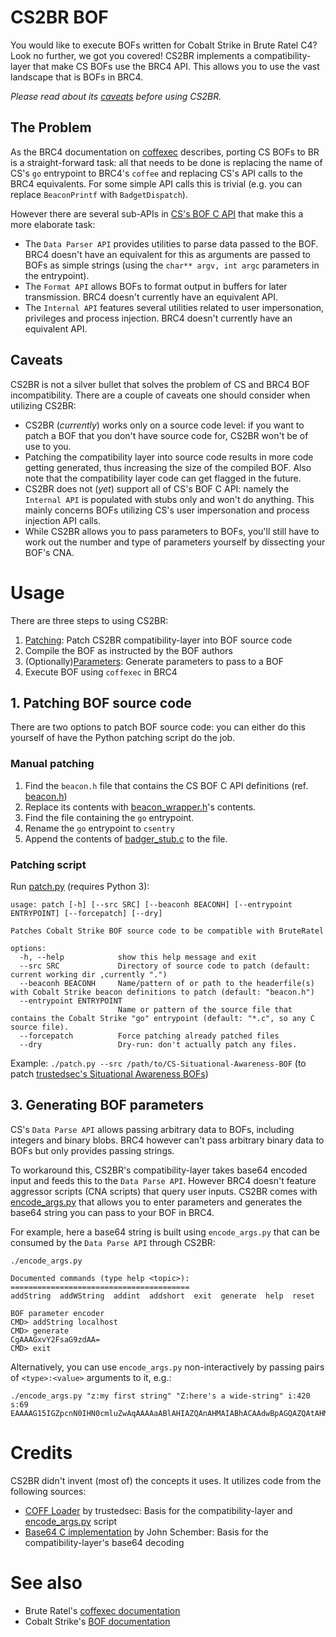 # CS2BR BOF

You would like to execute BOFs written for Cobalt Strike in Brute Ratel C4? Look no further, we got you covered! CS2BR implements a compatibility-layer that make CS BOFs use the BRC4 API. This allows you to use the vast landscape that is BOFs in BRC4.

_Please read about its [caveats](#caveats) before using CS2BR._

## The Problem

As the BRC4 documentation on [coffexec](https://bruteratel.com/tabs/badger/commands/coffexec/) describes, porting CS BOFs to BR is a straight-forward task: all that needs to be done is replacing the name of CS's `go` entrypoint to BRC4's `coffee` and replacing CS's API calls to the BRC4 equivalents. For some simple API calls this is trivial (e.g. you can replace `BeaconPrintf` with `BadgetDispatch`).

However there are several sub-APIs in [CS's BOF C API](https://hstechdocs.helpsystems.com/manuals/cobaltstrike/current/userguide/content/topics/beacon-object-files_main.htm) that make this a more elaborate task:

* The `Data Parser API` provides utilities to parse data passed to the BOF. BRC4 doesn't have an equivalent for this as arguments are passed to BOFs as simple strings (using the `char** argv, int argc` parameters in the entrypoint).
* The `Format API` allows BOFs to format output in buffers for later transmission. BRC4 doesn't currently have an equivalent API.
* The `Internal API` features several utilities related to user impersonation, privileges and process injection. BRC4 doesn't currently have an equivalent API.

## Caveats

CS2BR is not a silver bullet that solves the problem of CS and BRC4 BOF incompatibility. There are a couple of caveats one should consider when utilizing CS2BR:

* CS2BR (*currently*) works only on a source code level: if you want to patch a BOF that you don't have source code for, CS2BR won't be of use to you.
* Patching the compatibility layer into source code results in more code getting generated, thus increasing the size of the compiled BOF. Also note that the compatibility layer code can get flagged in the future.
* CS2BR does not (*yet*) support all of CS's BOF C API: namely the `Internal API` is populated with stubs only and won't do anything. This mainly concerns BOFs utilizing CS's user impersonation and process injection API calls.
* While CS2BR allows you to pass parameters to BOFs, you'll still have to work out the number and type of parameters yourself by dissecting your BOF's CNA.

# Usage

There are three steps to using CS2BR:

1. [Patching](#1-patching-bof-source-code): Patch CS2BR compatibility-layer into BOF source code
2. Compile the BOF as instructed by the BOF authors
3. (Optionally)[Parameters](#3-generating-bof-parameters): Generate parameters to pass to a BOF
4. Execute BOF using `coffexec` in BRC4

## 1. Patching BOF source code

There are two options to patch BOF source code: you can either do this yourself of have the Python patching script do the job.

### Manual patching

1. Find the `beacon.h` file that contains the CS BOF C API definitions (ref. [beacon.h](https://hstechdocs.helpsystems.com/manuals/cobaltstrike/current/userguide/content/beacon.h))
2. Replace its contents with [beacon_wrapper.h](beacon_wrapper.h)'s contents.
3. Find the file containing the `go` entrypoint.
4. Rename the `go` entrypoint to `csentry`
5. Append the contents of [badger_stub.c](badger_stub.c) to the file.

### Patching script

Run [patch.py](patch.py) (requires Python 3):

```
usage: patch [-h] [--src SRC] [--beaconh BEACONH] [--entrypoint ENTRYPOINT] [--forcepatch] [--dry]

Patches Cobalt Strike BOF source code to be compatible with BruteRatel

options:
  -h, --help            show this help message and exit
  --src SRC             Directory of source code to patch (default: current working dir ,currently ".")
  --beaconh BEACONH     Name/pattern of or path to the headerfile(s) with Cobalt Strike beacon definitions to patch (default: "beacon.h")
  --entrypoint ENTRYPOINT
                        Name or pattern of the source file that contains the Cobalt Strike "go" entrypoint (default: "*.c", so any C source file).
  --forcepatch          Force patching already patched files
  --dry                 Dry-run: don't actually patch any files.
```

Example: `./patch.py --src /path/to/CS-Situational-Awareness-BOF` (to patch [trustedsec's Situational Awareness BOFs](https://github.com/trustedsec/CS-Situational-Awareness-BOF))

## 3. Generating BOF parameters

CS's `Data Parse API` allows passing arbitrary data to BOFs, including integers and binary blobs. BRC4 however can't pass arbitrary binary data to BOFs but only provides passing strings. 

To workaround this, CS2BR's compatibility-layer takes base64 encoded input and feeds this to the `Data Parse API`. However BRC4 doesn't feature aggressor scripts (CNA scripts) that query user inputs. CS2BR comes with [encode_args.py](encode_args.py) that allows you to enter parameters and generates the base64 string you can pass to your BOF in BRC4.

For example, here a base64 string is built using `encode_args.py` that can be consumed by the `Data Parse API` through CS2BR:

```
./encode_args.py

Documented commands (type help <topic>):
========================================
addString  addWString  addint  addshort  exit  generate  help  reset

BOF parameter encoder
CMD> addString localhost
CMD> generate
CgAAAGxvY2FsaG9zdAA=
CMD> exit
```

Alternatively, you can use `encode_args.py` non-interactively by passing pairs of `<type>:<value>` arguments to it, e.g.:
```
./encode_args.py "z:my first string" "Z:here's a wide-string" i:420 s:69
EAAAAG15IGZpcnN0IHN0cmluZwAqAAAAaABlAHIAZQAnAHMAIABhACAAdwBpAGQAZQAtAHMAdAByAGkAbgBnAAAApAEAAEUA
```

# Credits

CS2BR didn't invent (most of) the concepts it uses. It utilizes code from the following sources:

* [COFF Loader](https://github.com/trustedsec/COFFLoader) by trustedsec: Basis for the compatibility-layer and [encode_args.py](encode_args.py) script
* [Base64 C implementation](https://nachtimwald.com/2017/11/18/base64-encode-and-decode-in-c/) by John Schember: Basis for the compatibility-layer's base64 decoding

# See also

* Brute Ratel's [coffexec documentation](https://bruteratel.com/tabs/badger/commands/coffexec/)
* Cobalt Strike's [BOF documentation](https://hstechdocs.helpsystems.com/manuals/cobaltstrike/current/userguide/content/topics/beacon-object-files_main.htm)